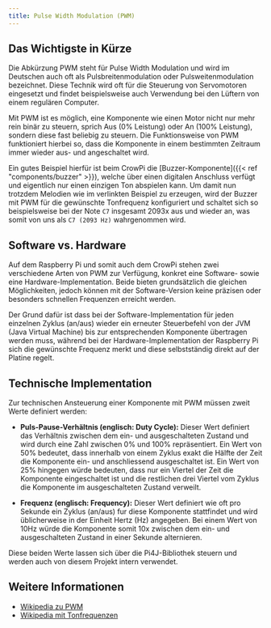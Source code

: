 ```yaml
---
title: Pulse Width Modulation (PWM)
---
```


## Das Wichtigste in Kürze
Die Abkürzung PWM steht für Pulse Width Modulation und wird im Deutschen auch oft als Pulsbreitenmodulation oder Pulsweitenmodulation 
bezeichnet. Diese Technik wird oft für die Steuerung von Servomotoren eingesetzt und findet beispielsweise auch Verwendung bei den 
Lüftern von einem regulären Computer.

Mit PWM ist es möglich, eine Komponente wie einen Motor nicht nur mehr rein binär zu steuern, sprich Aus (0% Leistung) oder An (100% 
Leistung), sondern diese fast beliebig zu steuern. Die Funktionsweise von PWM funktioniert hierbei so, dass die Komponente in einem 
bestimmten Zeitraum immer wieder aus- und angeschaltet wird.

Ein gutes Beispiel hierfür ist beim CrowPi die [Buzzer-Komponente]({{< ref "components/buzzer" >}}), welche über einen digitalen 
Anschluss verfügt und eigentlich nur einen einzigen Ton abspielen kann. Um damit nun trotzdem Melodien wie im verlinkten Beispiel zu 
erzeugen, wird der Buzzer mit PWM für die gewünschte Tonfrequenz konfiguriert und schaltet sich so beispielsweise bei der Note `C7` 
insgesamt 2093x aus und wieder an, was somit von uns als `C7 (2093 Hz)` wahrgenommen wird.

## Software vs. Hardware
Auf dem Raspberry Pi und somit auch dem CrowPi stehen zwei verschiedene Arten von PWM zur Verfügung, konkret eine Software- sowie eine 
Hardware-Implementation. Beide bieten grundsätzlich die gleichen Möglichkeiten, jedoch können mit der Software-Version keine präzisen 
oder besonders schnellen Frequenzen erreicht werden.

Der Grund dafür ist dass bei der Software-Implementation für jeden einzelnen Zyklus (an/aus) wieder ein erneuter Steuerbefehl von der 
JVM (Java Virtual Machine) bis zur entsprechenden Komponente übertragen werden muss, während bei der Hardware-Implementation der 
Raspberry Pi sich die gewünschte Frequenz merkt und diese selbstständig direkt auf der Platine regelt.

## Technische Implementation
Zur technischen Ansteuerung einer Komponente mit PWM müssen zweit Werte definiert werden:

- **Puls-Pause-Verhältnis (englisch: Duty Cycle):** Dieser Wert definiert das Verhältnis zwischen dem ein- und ausgeschalteten Zustand 
  und wird durch eine Zahl zwischen 0% und 100% repräsentiert. Ein Wert von 50% bedeutet, dass innerhalb von einem Zyklus exakt die 
  Hälfte der Zeit die Komponente ein- und anschliessend ausgeschaltet ist. Ein Wert von 25% hingegen würde bedeuten, dass nur ein 
  Viertel der Zeit die Komponente eingeschaltet ist und die restlichen drei Viertel vom Zyklus die Komponente im ausgeschalteten Zustand 
  verweilt.
  
- **Frequenz (englisch: Frequency):** Dieser Wert definiert wie oft pro Sekunde ein Zyklus (an/aus) fur diese Komponente stattfindet und 
  wird üblicherweise in der Einheit Hertz (Hz) angegeben. Bei einem Wert von 10Hz würde die Komponente somit 10x zwischen dem ein- und 
  ausgeschalteten Zustand in einer Sekunde alternieren.

Diese beiden Werte lassen sich über die Pi4J-Bibliothek steuern und werden auch von diesem Projekt intern verwendet.

## Weitere Informationen
- [Wikipedia zu PWM](https://de.wikipedia.org/wiki/Pulsdauermodulation)
- [Wikipedia mit Tonfrequenzen](https://de.wikipedia.org/wiki/Frequenzen_der_gleichstufigen_Stimmung)

